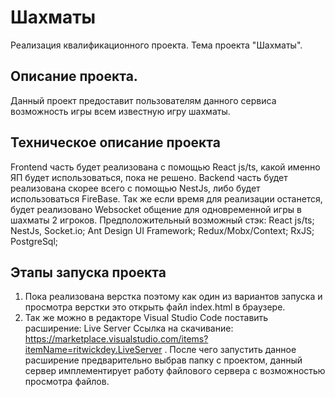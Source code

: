 # Шахматы
Реализация квалификационного проекта. Тема проекта "Шахматы".

## Описание проекта.
Данный проект предоставит пользователям данного сервиса возможность игры всем известную игру шахматы.

## Техническое описание проекта
Frontend часть будет реализована с помощью React js/ts, какой именно ЯП будет использоваться, пока не решено.
Backend часть будет реализована скорее всего с помощью NestJs, либо будет использоваться FireBase. Так же если время для реализации останется, будет реализовано Websocket общение для одновременной игры в шахматы 2 игроков.
Предположительный возможный стэк: React js/ts; NestJs, Socket.io; Ant Design UI Framework; Redux/Mobx/Context; RxJS; PostgreSql;

## Этапы запуска проекта
1. Пока реализована верстка поэтому как один из вариантов запуска и просмотра верстки это открыть файл index.html в браузере.
2. Так же можно в редакторе Visual Studio Code поставить расширение: Live Server
Ссылка на скачивание: https://marketplace.visualstudio.com/items?itemName=ritwickdey.LiveServer . После чего запустить данное расширение предварительно выбрав папку с проектом, данный сервер имплементирует работу файлового сервера с возможностью просмотра файлов.